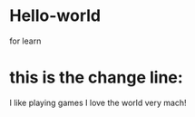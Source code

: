 # Hello-world
for learn
# this is the change line:
I like playing games
I love the world very mach!
